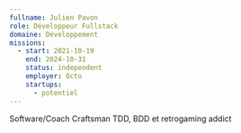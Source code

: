 ```yaml
---
fullname: Julien Pavon
role: Développeur Fullstack
domaine: Développement
missions:
  - start: 2021-10-19
    end: 2024-10-31
    status: independent
    employer: Octo
    startups:
      - potentiel
---
```

Software/Coach Craftsman TDD, BDD et retrogaming addict